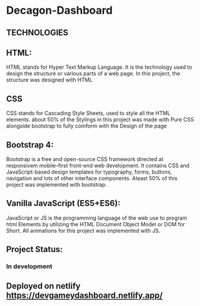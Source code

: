 # Decagon-Dashboard

## TECHNOLOGIES

## HTML:
HTML stands for Hyper Text Markup Language. It is the technology used to design the structure or various parts of a web page. In this project, the structure was designed with HTML

## CSS
CSS stands for Cascading Style Sheets, used to style all the HTML elements. about 50% of the Stylings in this project was made with Pure CSS alongside bootstrap to fully comform with the Design of the page
## Bootstrap 4:
Bootstrap is a free and open-source CSS framework directed at responsivem mobile-first front-end web development. It contains CSS and JavaScript-based design templates for typography, forms, buttons, navigation and lots of other interface components.
Aleast 50% of this project was implemented with bootstrap.
## Vanilla JavaScript (ES5+ES6):
JavaScript or JS is the programming language of the web use to program html Elements by utilizing the HTML Document Object Model or DOM for Short. All animations for this project was implemented with JS.
## Project Status:
### In development
## Deployed on netlify https://devgameydashboard.netlify.app/

